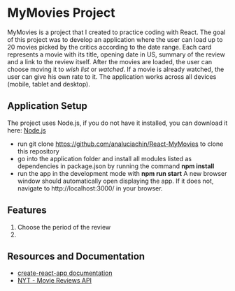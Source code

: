 # MyMovies Project

MyMovies is a project that I created to practice coding with React. The goal of this project was to develop an application where the user can load up to 20 movies picked by the critics according to the date range. Each card represents a movie with its title, opening date in US, summary of the review and a link to the review itself. After the movies are loaded, the user can choose moving it to *wish list* or *watched*. If a movie is already watched, the user can give his own rate to it. The application works across all devices (mobile, tablet and desktop).

## Application Setup
The project uses Node.js, if you do not have it installed, you can download it here: [Node.js](https://nodejs.org/en/)

* run git clone https://github.com/analuciachin/React-MyMovies to clone this repository
* go into the application folder and install all modules listed as dependencies in package.json by running the command **npm install**
* run the app in the development mode with **npm run start**
A new browser window should automatically open displaying the app. If it does not, navigate to http://localhost:3000/ in your browser.

## Features
1. Choose the period of the review
2. 

## Resources and Documentation
* [create-react-app documentation](https://github.com/facebook/create-react-app)
* [NYT - Movie Reviews API](https://developer.nytimes.com/docs/movie-reviews-api/1/overview)
